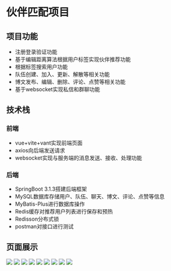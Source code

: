 # 伙伴匹配项目
## 项目功能
- 注册登录验证功能
- 基于编辑距离算法根据用户标签实现伙伴推荐功能
- 根据标签搜索用户功能
- 队伍创建、加入、更新、解散等相关功能
- 博文发布、编辑、删除、评论、点赞等相关功能
- 基于websocket实现私信和群聊功能
## 技术栈
### 前端
- vue+vite+vant实现前端页面
- axios向后端发送请求
- websocket实现与服务端的消息发送、接收、处理功能
### 后端
- SpringBoot 3.1.3搭建后端框架
- MySQL数据库存储用户、队伍、聊天、博文、评论、点赞等信息
- MyBatis-Plus进行数据库操作
- Redis缓存对推荐用户列表进行保存和预热
- Redisson分布式锁
- postman对接口进行测试
## 页面展示
![](https://github.com/JoyceHxw/Project_PartnerMatch/blob/main/login.png)
![](https://github.com/JoyceHxw/Project_PartnerMatch/blob/main/index.png)
![](https://github.com/JoyceHxw/Project_PartnerMatch/blob/main/search.png)
![](https://github.com/JoyceHxw/Project_PartnerMatch/blob/main/team.png)
![](https://github.com/JoyceHxw/Project_PartnerMatch/blob/main/blog.png)
![](https://github.com/JoyceHxw/Project_PartnerMatch/blob/main/chat1.png) ![](https://github.com/JoyceHxw/Project_PartnerMatch/blob/main/chat2.png) ![](https://github.com/JoyceHxw/Project_PartnerMatch/blob/main/chat3.png)
![](https://github.com/JoyceHxw/Project_PartnerMatch/blob/main/user.png)
